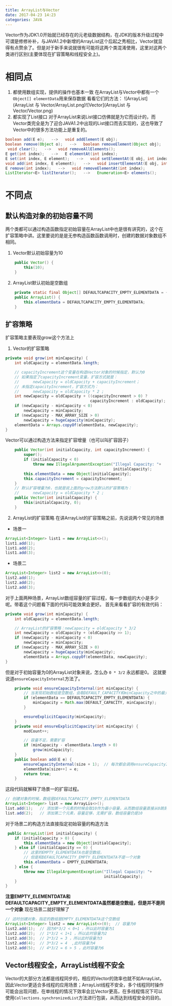 ```yaml
---
title: ArrayList与Vector
date: 2017-04-23 14:23
categories: JAVA
---
```


Vector作为JDK1.0开始就已经存在的元老级数据结构，在JDK的版本升级过程中可谓是修修补补，与JAVA1.2中新增的ArrayList这个后起之秀相比，Vector就显得有点赘余了。但是对于新手来说就很有可能将这两个类混淆使用，这里对这两个类进行区别(主要体现在扩容策略和线程安全上)。

# 相同点
1. 都使用数组实现，提供的操作也基本一致
  在ArrayList与Vector中都有一个`` Object[] elementData``用来保存数据
  看看它们的方法：
  ![ArrayList](ArrayList 与 Vector/ArrayList.png)![Vector](ArrayList 与 Vector/Vector.png)
2. 都实现了List接口
  对于ArrayList来说List接口仿佛就是为它而设计的，而Vector类完全是为了迎合JAVA1.2中出现的List接口而去实现的，这也导致了Vector中的很多方法功能上是重复的。
```java
boolean add(E e);   -->   void addElement(E obj);
boolean remove(Object o);   -->   boolean removeElement(Object obj);
 void clear();   -->   void removeAllElements();
E get(int index);   -->   E elementAt(int index);
E set(int index, E element);   -->   void setElementAt(E obj, int index);
void add(int index, E element);   -->   void insertElementAt(E obj, int index);
E remove(int index);   -->   void removeElementAt(int index);
ListIterator<E> listIterator();   -->   Enumeration<E> elements();
```

# 不同点
## 默认构造对象的初始容量不同
两个类都可以通过构造函数指定初始容量在ArrayList中也是很有讲究的，这个在扩容策略中讲。这里要说的是是无参构造函数函数调用时，创建的数据对象数组不相同。
1. Vector默认初始容量为10
```java
    public Vector() {
        this(10);
    }
```
2. ArrayList默认初始是空数组
```java
    private static final Object[] DEFAULTCAPACITY_EMPTY_ELEMENTDATA = {};
    public ArrayList() {
        this.elementData = DEFAULTCAPACITY_EMPTY_ELEMENTDATA;
    }
```

## 扩容策略
扩容策略主要表现grow这个方法上
1. Vector的扩容策略
```java
private void grow(int minCapacity) {
    int oldCapacity = elementData.length;

    // capacityIncrement这个变量在构造Vector对象的时候指定，默认为0
    // 如果指定了capacityIncrement变量，扩容方式就是：
    // 		newCapacity = oldCapacity + capacityIncrement；
    // 未指定capacityIncrement，扩容方式为：
    // 		newCapacity = oldCapacity * 2 ;
    int newCapacity = oldCapacity + ((capacityIncrement > 0) ?
                                     capacityIncrement : oldCapacity);
    if (newCapacity - minCapacity < 0)
        newCapacity = minCapacity;
    if (newCapacity - MAX_ARRAY_SIZE > 0)
        newCapacity = hugeCapacity(minCapacity);
    elementData = Arrays.copyOf(elementData, newCapacity);
}
```
Vector可以通过构造方法来指定扩容增量（也可以叫扩容因子）
```java
    public Vector(int initialCapacity, int capacityIncrement) {
        super();
        if (initialCapacity < 0)
            throw new IllegalArgumentException("Illegal Capacity: "+
                                               initialCapacity);
        this.elementData = new Object[initialCapacity];
        this.capacityIncrement = capacityIncrement;
    }
    // 默认扩容增量为0，也就是说上面的grow方法默认的扩容策略为：
    // 		newCapacity = oldCapacity * 2 ;
    public Vector(int initialCapacity) {
        this(initialCapacity, 0);
    }
```
2. ArrayList的扩容策略
  在讲ArrayList的扩容策略之前，先说说两个常见的场景
* 场景一
```java
ArrayList<Integer> list1 = new ArrayList<>();
list1.add(1);
list1.add(2);
list1.add(3);
```
* 场景二
```java
ArrayList<Integer> list2 = new ArrayList<>(0);
list2.add(1);
list2.add(2);
list2.add(3);
```
对于上面两种场景，ArrayList数组容量的扩容过程，每一步数组的大小是多少呢。带着这个问题看下面的代码可能效果会更好。
首先来看看扩容的有效代码：
```java
private void grow(int minCapacity) {
    int oldCapacity = elementData.length;

    // ArrayList的扩容策略：newCapacity = oldCapacity * 3/2
    int newCapacity = oldCapacity + (oldCapacity >> 1);
    if (newCapacity - minCapacity < 0)
        newCapacity = minCapacity;
    if (newCapacity - MAX_ARRAY_SIZE > 0)
        newCapacity = hugeCapacity(minCapacity);
        elementData = Arrays.copyOf(elementData, newCapacity);
}
```
但是对于初始容量为0的ArrayList对象来说，怎么办 ``0 * 3/2`` 永远都是0。 这就要说道``ensureCapacityInternal``方法了。
```java
    private void ensureCapacityInternal(int minCapacity) {
        // 当发现初始数组是空数组，会取DEFAULT_CAPACITY和minCapacity之中的最大值，而DEFAULT_CAPACITY为10。
        if (elementData == DEFAULTCAPACITY_EMPTY_ELEMENTDATA) {
            minCapacity = Math.max(DEFAULT_CAPACITY, minCapacity);
        }

        ensureExplicitCapacity(minCapacity);
    }
    private void ensureExplicitCapacity(int minCapacity) {
        modCount++;

        // 容量不足，需要扩容
        if (minCapacity - elementData.length > 0)
            grow(minCapacity);
    }
    public boolean add(E e) {
        ensureCapacityInternal(size + 1);  // 每次都会调用ensureCapacityInternal确保容量足够
        elementData[size++] = e;
        return true;
    }
```
这段代码就解释了场景一的扩容过程。
```java
// 创建对象的时候，数组是DEFAULTCAPACITY_EMPTY_ELEMENTDATA
ArrayList<Integer> list = new ArrayLis<>();
list.add(1);   // 添加第一个元素的时候会取10作为最小容量，从而数组容量直接从0跳到10
list.add(2);   // 添加第二个元素，容量足够，无需扩容，数组容量仍是10
```
对于场景二的构造方法直接指定初始容量的构造方法
```java
 public ArrayList(int initialCapacity) {
    if (initialCapacity > 0) {
        this.elementData = new Object[initialCapacity];
    } else if (initialCapacity == 0) {
        // 这里的EMPTY_ELEMENTDATA也是空数组，
        // 但是和DEFAULTCAPACITY_EMPTY_ELEMENTDATA不是一个对象
        this.elementData = EMPTY_ELEMENTDATA;
    } else {
        throw new IllegalArgumentException("Illegal Capacity: "+
                                           initialCapacity);
    }
}
```
**注意EMPTY_ELEMENTDATA和DEFAULTCAPACITY_EMPTY_ELEMENTDATA虽然都是空数组，但是并不是同一个对象**
现在场景二就好理解了
```java
// 这时创建对象，指定的数组是EMPTY_ELEMENTDATA这个空数组
ArrayList<Integer> list2 = new ArrayList<>(0);  // 容量为0
list2.add(1);  // 因为0*3/2 < 0+1 ，所以此时容量为1
list2.add(2);  // 1*3/2 < 1+1 ，所以此时容量为2
list2.add(3);  // 2*3/2 = 3 ，所以此时容量为3
list2.add(4);  // 3*3/2 = 4  ,此时容量为4
list2.add(5);  // 4*3/2 = 6 > 5 ，此时容量为6
```
## Vector线程安全，ArrayList线程不安全
Vector的大部分方法都是线程同步的，相应的Vector的效率也就不如ArrayList，因此Vector更适合多线程的应用场景；ArrayList线程不安全，多个线程同时操作可能会出现问题，在单线程的情况下效率会比Vector更高，在多线程情况下可以使用``Collections.synchronizedList``方法进行包装，从而达到线程安全的目的。

